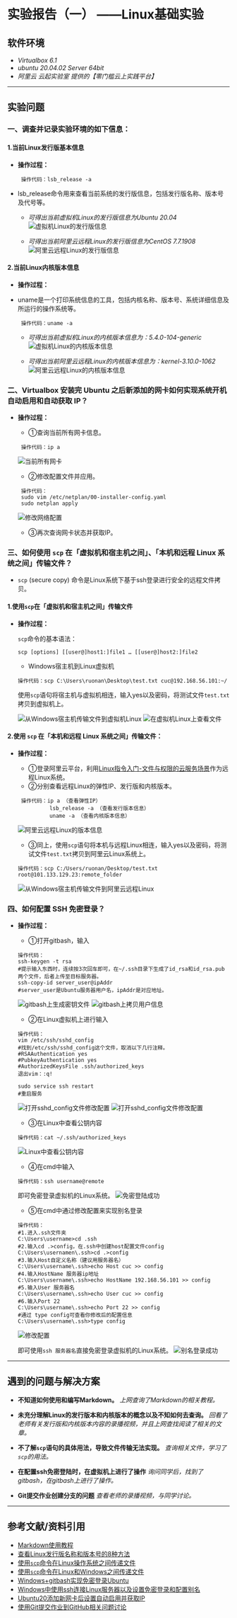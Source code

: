 实验报告（一） ——Linux基础实验
======================


软件环境
---------------------

 - *Virtualbox 6.1*
 - *ubuntu 20.04.02 Server 64bit*
 - *阿里云 云起实验室 提供的【零门槛云上实践平台】*

**********************

实验问题
---------------------

  ### 一、调查并记录实验环境的如下信息：
  #### 1.当前Linux发行版基本信息
   
  - **操作过程：**  

      ```shell
       操作代码：lsb_release -a
      ```

  - lsb_release命令用来查看当前系统的发行版信息，包括发行版名称、版本号及代号等。  
    - *可得出当前虚拟机Linux的发行版信息为Ubuntu 20.04*  
     ![虚拟机Linux的发行版信息](img/release_version_info.png)  
     

    - *可得出当前阿里云远程Linux的发行版信息为CentOS 7.7.1908*  
     ![阿里云远程Linux的发行版信息](img/aliyun_release_version_info.png)  


  #### 2.当前Linux内核版本信息

  - __操作过程：__  

  - uname是一个打印系统信息的工具，包括内核名称、版本号、系统详细信息及所运行的操作系统等。 

      ```shell
       操作代码：uname -a 
      ``` 
    - *可得出当前虚拟机Linux的内核版本信息为：5.4.0-104-generic*  
     ![虚拟机Linux的内核版本信息](img/kernel_version_info.png)  
     

    - *可得出当前阿里云远程Linux的内核版本信息为：kernel-3.10.0-1062*  
     ![阿里云远程Linux的内核版本信息](img/aliyun_kernel_version_info.png)  




   
  ### 二、Virtualbox 安装完 Ubuntu 之后新添加的网卡如何实现系统开机自动启用和自动获取 IP？
   - __操作过程：__ 

     - ①查询当前所有网卡信息。

      ```shell
       操作代码：ip a 
      ``` 
      ![当前所有网卡](img/network_info.png) 

      - ②修改配置文件并应用。
      ```shell
       操作代码：
       sudo vim /etc/netplan/00-installer-config.yaml
       sudo netplan apply
      ``` 
      ![修改网络配置](img/revise_network.png) 

      - ③再次查询网卡状态并获取IP。





  ### 三、如何使用 `scp` 在「虚拟机和宿主机之间」、「本机和远程 Linux 系统之间」传输文件？

  - ` scp ` (secure copy) 命令是Linux系统下基于ssh登录进行安全的远程文件拷贝。  

  #### 1.使用`scp`在「虚拟机和宿主机之间」传输文件
   - __操作过程：__ 

      
      `scp`命令的基本语法：
      ```shell
      scp [options] [[user@]host1:]file1 … [[user@]host2:]file2
      ```
      - Windows宿主机到Linux虚拟机
      ```shell
      操作代码：scp C:\Users\ruonan\Desktop\test.txt cuc@192.168.56.101:~/
      ```
      使用`scp`语句将宿主机与虚拟机相连，输入yes以及密码，将测试文件`test.txt`拷贝到虚拟机上。

     ![从Windows宿主机传输文件到虚拟机Linux](img/host_file_transfer_to_virtualbox.png) 
     ![在虚拟机Linux上查看文件](img/file_exist.png)   
     



  #### 2.使用 `scp` 在「本机和远程 Linux 系统之间」传输文件：
   - __操作过程：__  
    
     - ①登录阿里云平台，利用[Linux指令入门-文件与权限的云服务场景](https://developer.aliyun.com/adc/scenario/exp/a12055b0e9e84e5692b05ae25d377ec0)作为远程Linux系统。
     - ②分别查看远程Linux的弹性IP、发行版和内核版本。
      ```shell
       操作代码：ip a （查看弹性IP）
                lsb_release -a （查看发行版本信息）
                uname -a （查看内核版本信息）
      ```

      ![阿里云远程Linux的版本信息](img/aliyun_version_info.png) 


     - ③同上，使用`scp`语句将本机与远程Linux相连，输入yes以及密码，将测试文件`test.txt`拷贝到阿里云Linux系统上。
     ```shell
     操作代码：scp C:/Users/ruonan/Desktop/test.txt root@101.133.129.23:remote_folder
     ```

     ![从Windows宿主机传输文件到阿里云远程Linux](img/host_file_transfer_to_aliyun.png)




  ### 四、如何配置 SSH 免密登录？

  - __操作过程：__ 

     - ①打开gitbash，输入
     ```shell
     操作代码：
     ssh-keygen -t rsa 
     #提示输入东西时，连续按3次回车即可，在~/.ssh目录下生成了id_rsa和id_rsa.pub两个文件，后者上传至目标服务器。
     ssh-copy-id server_user@ipAddr
     #server_user是Ubuntu服务器用户名，ipAddr是对应地址。
     ```
     ![gitbash上生成密钥文件](img/ssh_keygen.png)
     ![gitbash上拷贝用户信息](img/ssh-copy-id.png)


     - ②在Linux虚拟机上进行输入
     ```shell
     操作代码：
     vim /etc/ssh/sshd_config
     #找到/etc/ssh/sshd_config这个文件，取消以下几行注释。
     #RSAAuthentication yes
     #PubkeyAuthentication yes
     #AuthorizedKeysFile .ssh/authorized_keys
     退出vim：:q!

     sudo service ssh restart
     #重启服务
     ```
     ![打开sshd_config文件修改配置](img/sshd_config.png)
     ![打开sshd_config文件修改配置](img/ssh_restart.png)


     - ③在Linux中查看公钥内容
     ```shell
     操作代码：cat ~/.ssh/authorized_keys
     ```
     ![Linux中查看公钥内容](img/pub_key.png)

     - ④在cmd中输入
     ```shell
     操作代码：ssh username@remote
     ```
     即可免密登录虚拟机的Linux系统。
     ![免密登陆成功](img/passwd_free_login.png)

     - ⑤在cmd中通过修改配置来实现别名登录
     ```shell
     操作代码：
     #1.进入.ssh文件夹
     C:\Users\username>cd .ssh
     #2.输入cd .>config，在.ssh中创建host配置文件config
     C:\Users\usernamen\.ssh>cd .>config
     #3.输入Host自定义名称（建议用服务器名）
     C:\Users\username\.ssh>echo Host cuc >> config
     #4.输入HostName 服务器ip地址
    C:\Users\username\.ssh>echo HostName 192.168.56.101 >> config
     #5.输入User 服务器名
    C:\Users\username\.ssh>echo User cuc >> config
     #6.输入Port 22
    C:\Users\username\.ssh>echo Port 22 >> config
    #通过 type config可查看你修改后的配置信息
     C:\Users\username\.ssh>type config
     ```
     ![修改配置](img/modify_configuration.png)

     即可使用`ssh 服务器名`直接免密登录虚拟机的Linux系统。
     ![别名登录成功](img/name_login.png)

     







*********************
遇到的问题与解决方案
--------------------
- **不知道如何使用和编写Markdown。**
*上网查询了Markdown的相关教程。*  

- **未充分理解Linux的发行版本和内核版本的概念以及不知如何去查询。**
*回看了老师有关发行版和内核版本内容的录播视频，并且上网查找阅读了相关的文章。*

- **不了解`scp`语句的具体用法，导致文件传输无法实现。**
*查询相关文件，学习了`scp`的用法。*  

- **在配置ssh免密登陆时，在虚拟机上进行了操作**
*询问同学后，找到了gitbash，在gitbash上进行了操作。* 

- **Git提交作业创建分支的问题**
*查看老师的录播视频，与同学讨论。* 
********************


参考文献/资料引用
----------------------
- [Markdown使用教程](https://www.runoob.com/markdown/md-tutorial.html)
- [查看Linux发行版名称和版本号的8种方法](https://linux.cn/article-9586-1.html)
- [使用`scp`命令在Linux操作系统之间传递文件](https://blog.csdn.net/weixin_30765319/article/details/99558452)
- [使用`scp`命令在Linux和Windows之间传递文件](https://blog.csdn.net/weixin_30765319/article/details/99558452)
- [Windows+gitbash实现免密登录Ubuntu](https://blog.csdn.net/qq_42123832/article/details/113712378)
- [Windows中使用ssh连接Linux服务器以及设置免密登录和配置别名](https://blog.csdn.net/weixin_42633385/article/details/88785250)
- [Ubuntu20添加新网卡后设置自动启用并获取IP](https://blog.csdn.net/xiongyangg/article/details/110206220)
- [使用Git提交作业到GitHub相关问题讨论](https://www.yuque.com/c4pr1c3/linux/xx2ca1)
